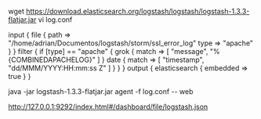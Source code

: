wget https://download.elasticsearch.org/logstash/logstash/logstash-1.3.3-flatjar.jar
vi log.conf

input {
  file {
    path => "/home/adrian/Documentos/logstash/storm/ssl_error_log"
    type => "apache"
  }
}
filter {
  if [type] == "apache" {
    grok {
      match => [ "message", "%{COMBINEDAPACHELOG}" ]
    }
    date {
      match => [ "timestamp", "dd/MMM/YYYY:HH:mm:ss Z" ]
    }
  }
}
output {
  elasticsearch { embedded => true }
}


java -jar logstash-1.3.3-flatjar.jar agent -f log.conf -- web

http://127.0.0.1:9292/index.html#/dashboard/file/logstash.json
